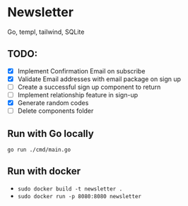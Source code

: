 # Newsletter

Go, templ, tailwind, SQLite

## TODO:

-[x] Implement Confirmation Email on subscribe
-[x] Validate Email addresses with email package on sign up
-[ ] Create a successful sign up component to return
-[ ] Implement relationship feature in sign-up
-[x] Generate random codes
-[ ] Delete components folder

## Run with Go locally

`go run ./cmd/main.go`

## Run with docker

- `sudo docker build -t newsletter .`
- `sudo docker run -p 8080:8080 newsletter`

